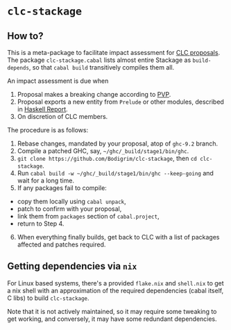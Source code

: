 # `clc-stackage`

## How to?

This is a meta-package to facilitate impact assessment for [CLC proposals](https://github.com/haskell/core-libraries-committee). The package `clc-stackage.cabal` lists almost entire Stackage as `build-depends`, so that `cabal build` transitively compiles them all.

An impact assessment is due when

1. Proposal makes a breaking change according to [PVP](https://pvp.haskell.org/).
2. Proposal exports a new entity from `Prelude` or other modules, described in [Haskell Report](https://www.haskell.org/onlinereport/haskell2010/haskellpa2.html#x20-192000II).
3. On discretion of CLC members.

The procedure is as follows:

1. Rebase changes, mandated by your proposal, atop of `ghc-9.2` branch.
2. Compile a patched GHC, say, `~/ghc/_build/stage1/bin/ghc`.
3. `git clone https://github.com/Bodigrim/clc-stackage`, then `cd clc-stackage`.
4. Run `cabal build -w ~/ghc/_build/stage1/bin/ghc --keep-going` and wait for a long time.
5. If any packages fail to compile:
  * copy them locally using `cabal unpack`,
  * patch to confirm with your proposal,
  * link them from `packages` section of `cabal.project`,
  * return to Step 4.
6. When everything finally builds, get back to CLC with a list of packages affected and patches required.

## Getting dependencies via `nix`
For Linux based systems, there's a provided `flake.nix` and `shell.nix` to get a nix shell
with an approximation of the required dependencies (cabal itself, C libs) to build `clc-stackage`.

Note that it is not actively maintained, so it may require some tweaking to get working, and conversely, it may have some redundant dependencies.
